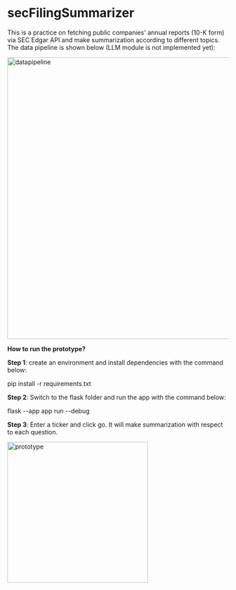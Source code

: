 # secFilingSummarizer

This is a practice on fetching public companies' annual reports (10-K form) via SEC Edgar API and make summarization according to different topics. 
The data pipeline is shown below (LLM module is not implemented yet):

<img width="640" alt="datapipeline" src="https://github.com/zhen-qian101/secFilingSummarizer/assets/90771509/a0fddb4b-bd90-472d-9fc9-18babba02a09">


**How to run the prototype?**

**Step 1**: create an environment and install dependencies with the command below:

pip install -r requirements.txt

**Step 2**: Switch to the flask folder and run the app with the command below:

flask --app app run --debug

**Step 3**: Enter a ticker and click go. It will make summarization with respect to each question.

<img width="320" alt="prototype" src="https://github.com/zhen-qian101/secFilingSummarizer/assets/90771509/921703a6-f702-4e06-8986-3016793c3682">
